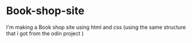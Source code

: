 # Book-shop-site
I'm making a Book shop site using html and css (using the same structure that i got from the odin project )
